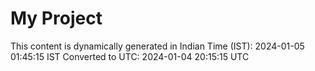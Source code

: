 # My Project

This content is dynamically generated in Indian Time (IST): 2024-01-05 01:45:15 IST
Converted to UTC: 2024-01-04 20:15:15 UTC
